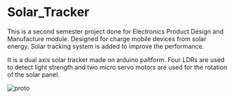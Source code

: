 # Solar_Tracker
This is a second semester project done for Electronics Product Design and Manufacture module.
Designed for charge mobile devices from solar energy. Solar tracking system is added to improve the performance.

It is a dual axis solar tracker made on arduino paltform.
Four LDRs are used to detect light strength and two micro servo motors are used for the rotation of the solar panel.


![proto](https://user-images.githubusercontent.com/76877774/200133197-804a5bb0-5d47-4f21-9e76-a7c49fd49236.jpg)
